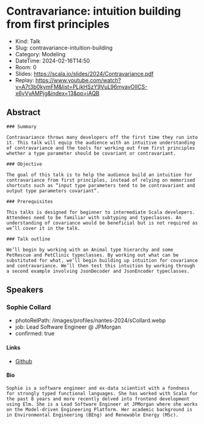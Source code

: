 # Contravariance: intuition building from first principles

- Kind: Talk
- Slug: contravariance-intuition-building
- Category: Modeling
- DateTime: 2024-02-16T14:50
- Room: 0
- Slides: https://scala.io/slides/2024/Contravariance.pdf
- Replay: https://www.youtube.com/watch?v=A7t3b0kymFM&list=PLjkHSzY9VuL96myavOIICS-x6yVyAMPjg&index=13&pp=iAQB

## Abstract

```
### Summary

Contravariance throws many developers off the first time they run into it. This talk will equip the audience with an intuitive understanding of contravariance and the tools for working out from first principles whether a type parameter should be covariant or contravariant.

### Objective

The goal of this talk is to help the audience build an intuition for contravariance from first principles, instead of relying on memorised shortcuts such as “input type parameters tend to be contravariant and output type parameters covariant”.

### Prerequisites

This talks is designed for beginner to intermediate Scala developers. Attendees need to be familiar with subtyping and typeclasses. An understanding of covariance would be beneficial but is not required as we’ll cover it in the talk.

### Talk outline

We’ll begin by working with an Animal type hierarchy and some PetRescue and PetClinic typeclasses. By working out what can be substituted for what, we’ll begin building up intuition for covariance and contravariance. We’ll then test this intuition by working through a second example involving JsonDecoder and JsonEncoder typeclasses.
```

## Speakers

### Sophie Collard

- photoRelPath: /images/profiles/nantes-2024/sCollard.webp
- job: Lead Software Engineer @ JPMorgan
- confirmed: true

#### Links

- [Github](https://github.com/sophiecollard)

#### Bio

```
Sophie is a software engineer and ex-data scientist with a fondness for strongly typed functional languages. She has worked with Scala for the past 8 years and more recently delved into frontend development using Elm. She is a Lead Software Engineer at JPMorgan where she works on the Model-driven Engineering Platform. Her academic background is in Environmental Engineering (BEng) and Renewable Energy (MSc).
```
